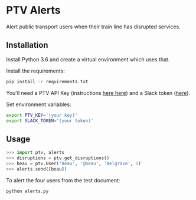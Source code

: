 # PTV Alerts

Alert public transport users when their train line has disrupted services.

## Installation

Install Python 3.6 and create a virtual environment which uses that.

Install the requirements:
```sh
pip install -r requirements.txt
```

You'll need a PTV API Key (instructions [here
here](https://static.ptv.vic.gov.au/PTV/PTV%20docs/API/1475462320/PTV-Timetable-API-key-and-signature-document.RTF))
and a Slack token
([here](https://api.slack.com/custom-integrations/legacy-tokens)).

Set environment variables:

```sh
export PTV_KEY='(your key)'
export SLACK_TOKEN='(your token)'
```

## Usage

```python
>>> import ptv, alerts
>>> disruptions = ptv.get_disruptions()
>>> beau = ptv.User('Beau', '@beau', 'Belgrave', 1)
>>> alerts.send([beau])
```

To alert the four users from the test document:
```sh
python alerts.py
```
